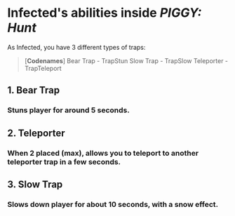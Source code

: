 # Infected's abilities inside *PIGGY: Hunt*

As Infected, you have 3 different types of traps:

> [**Codenames**]
> Bear Trap - TrapStun
> Slow Trap - TrapSlow
> Teleporter - TrapTeleport

## 1. Bear Trap
### Stuns player for around 5 seconds.

## 2. Teleporter
### When 2 placed (max), allows you to teleport to another teleporter trap in a few seconds.

## 3. Slow Trap
### Slows down player for about 10 seconds, with a snow effect.
